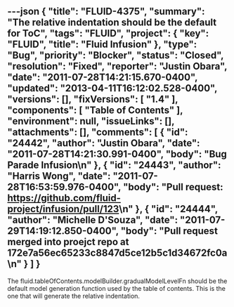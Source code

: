 ---json
{
  "title": "FLUID-4375",
  "summary": "The relative indentation should be the default for ToC",
  "tags": "FLUID",
  "project": {
    "key": "FLUID",
    "title": "Fluid Infusion"
  },
  "type": "Bug",
  "priority": "Blocker",
  "status": "Closed",
  "resolution": "Fixed",
  "reporter": "Justin Obara",
  "date": "2011-07-28T14:21:15.670-0400",
  "updated": "2013-04-11T16:12:02.528-0400",
  "versions": [],
  "fixVersions": [
    "1.4"
  ],
  "components": [
    "Table of Contents"
  ],
  "environment": null,
  "issueLinks": [],
  "attachments": [],
  "comments": [
    {
      "id": "24442",
      "author": "Justin Obara",
      "date": "2011-07-28T14:21:30.991-0400",
      "body": "Bug Parade Infusion\n"
    },
    {
      "id": "24443",
      "author": "Harris Wong",
      "date": "2011-07-28T16:53:59.976-0400",
      "body": "Pull request: <https://github.com/fluid-project/infusion/pull/123>\n"
    },
    {
      "id": "24444",
      "author": "Michelle D'Souza",
      "date": "2011-07-29T14:19:12.850-0400",
      "body": "Pull request merged into proejct repo at 172e7a56ec65233c8847d5ce12b5c1d34672fc0a\n"
    }
  ]
}
---
The fluid.tableOfContents.modelBuilder.gradualModelLevelFn should be the default model generation function used by the table of contents. This is the one that will generate the relative indentation.

        